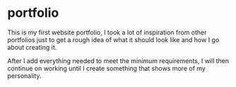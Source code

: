 # portfolio

This is my first website portfolio, I took a lot of inspiration from other portfolios just to get a rough idea of what it should look like and how I go about creating it.

After I add everything needed to meet the minimum requirements, I will then continue on working until I create something that shows more of my personality.
